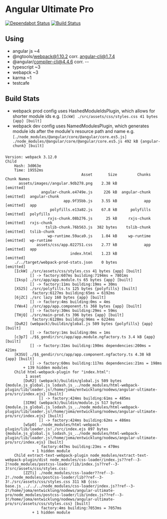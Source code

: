 # Angular Ultimate Pro

[![Dependabot Status](https://api.dependabot.com/badges/status?host=github&repo=joma74/angular-ultimate-pro)](https://dependabot.com) [![Build Status](https://travis-ci.org/joma74/angular-ultimate-pro.svg?branch=master)](https://travis-ci.org/joma74/angular-ultimate-pro)

## Using

- angular js ~4
- @ngtools/webpack@1.10.2 corr. angular-cli@1.7.4
- @angular/compiler-cli@4.4.6 corr. --
- typescript ~3
- webapck ~3
- karma ~1
- testcafe

## Build Stats

- webpack prod config uses HashedModuleIdsPlugin, which allows for shorter module ids e.g. `[IckW] ./src/assets/css/styles.css 41 bytes {app} [built]`
- webpack dev config uses NamedModulesPlugin, which generates module ids after the module's resource path and name e.g. `[./node_modules/@angular/core/@angular/core.es5.js] ./node_modules/@angular/core/@angular/core.es5.js 492 kB {angular-chunk} [built]`

###

```
Version: webpack 3.12.0
Child
    Hash: 3d063e
    Time: 19552ms
                                  Asset       Size         Chunks             Chunk Names
      assets/images//angular.9db278.png    2.38 kB                 [emitted]
                angular-chunk.e4749e.js     226 kB  angular-chunk  [emitted]  angular-chunk
                          app.9f35bb.js    3.55 kB            app  [emitted]  app
                    polyfills.e13a82.js    67.8 kB      polyfills  [emitted]  polyfills
                   rxjs-chunk.08b276.js      25 kB     rxjs-chunk  [emitted]  rxjs-chunk
                  tslib-chunk.76b563.js  382 bytes    tslib-chunk  [emitted]  tslib-chunk
                   wp-runtime.59aca9.js    1.04 kB     wp-runtime  [emitted]  wp-runtime
              assets/css/app.022751.css    2.77 kB            app  [emitted]  app
                             index.html    1.23 kB                 [emitted]
    ./../target/webpack-prod-stats.json    0 bytes                 [emitted]
    [IckW] ./src/assets/css/styles.css 41 bytes {app} [built]
           [] -> factory:607ms building:7194ms = 7801ms
    [Iksp] ./src/app/app.module.ts 65 bytes {app} [built]
           [] -> factory:11ms building:19ms = 30ms
    [XS25] ./src/polyfills.ts 125 bytes {polyfills} [built]
            factory:6127ms building:65ms = 6192ms
    [6jZC] ./src lazy 160 bytes {app} [built]
           [] -> factory:4ms building:0ms = 4ms
    [YWx4] ./src/app/app.component.ts 368 bytes {app} [built]
           [] -> factory:30ms building:29ms = 59ms
    [THjQ] ./src/main-prod.ts 396 bytes {app} [built]
            factory:6128ms building:96ms = 6224ms
    [DuR2] (webpack)/buildin/global.js 509 bytes {polyfills} {app} [built]
           [] -> factory:1ms building:0ms = 1ms
    [c3p7] ./$$_gendir/src/app/app.module.ngfactory.ts 3.4 kB {app} [built]
           [] -> factory:31ms building:190ms dependencies:200ms = 421ms
    [K3SU] ./$$_gendir/src/app/app.component.ngfactory.ts 4.38 kB {app} [built]
           [] -> factory:60ms building:117ms dependencies:21ms = 198ms
        + 139 hidden modules
    Child html-webpack-plugin for "index.html":
         1 asset
        [DuR2] (webpack)/buildin/global.js 509 bytes {module.js_global.js_lodash.js_../node_modules/html-webpack-plugin/lib/loader.js!/home/joma/entwicklung/nodews/angular-ultimate-pro/src/index.ejs} [built]
               [] -> factory:424ms building:61ms = 485ms
        [3IRH] (webpack)/buildin/module.js 517 bytes {module.js_global.js_lodash.js_../node_modules/html-webpack-plugin/lib/loader.js!/home/joma/entwicklung/nodews/angular-ultimate-pro/src/index.ejs} [built]
               [] -> factory:424ms building:62ms = 486ms
        [wSpO] ./node_modules/html-webpack-plugin/lib/loader.js!./src/index.ejs 897 bytes {module.js_global.js_lodash.js_../node_modules/html-webpack-plugin/lib/loader.js!/home/joma/entwicklung/nodews/angular-ultimate-pro/src/index.ejs} [built]
                factory:447ms building:23ms = 470ms
            + 1 hidden module
    Child extract-text-webpack-plugin node_modules/extract-text-webpack-plugin/dist node_modules/css-loader/index.js??ref--3-2!node_modules/postcss-loader/lib/index.js??ref--3-3!src/assets/css/styles.css:
        [ZZTi] ./node_modules/css-loader??ref--3-2!./node_modules/postcss-loader/lib??ref--3-3!./src/assets/css/styles.css 311 kB {css-base.js_../../../node_modules/css-loader/index.js??ref--3-2!/home/joma/entwicklung/nodews/angular-ultimate-pro/node_modules/postcss-loader/lib/index.js??ref--3-3!/home/joma/entwicklung/nodews/angular-ultimate-pro/src/assets/css/styles.css} [built]
                factory:4ms building:7053ms = 7057ms
            + 1 hidden module
```
